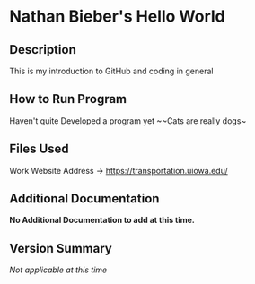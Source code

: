
# Nathan Bieber's Hello World
## Description
This is my introduction to GitHub and coding in general
## How to Run Program
Haven't quite Developed a program yet
~~Cats are really dogs~
## Files Used
Work Website Address -> https://transportation.uiowa.edu/
## Additional Documentation
**No Additional Documentation to add at this time.**
## Version Summary
*Not applicable at this time*
